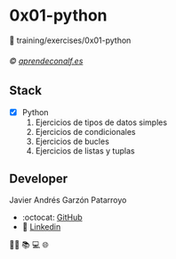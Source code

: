# 0x01-python
:open_file_folder: training/exercises/0x01-python

###### :copyright: [aprendeconalf.es](http://aprendeconalf.es/python/ejercicios/)

## Stack
* [x] Python
  1. Ejercicios de tipos de datos simples
  2. Ejercicios de condicionales
  3. Ejercicios de bucles
  4. Ejercicios de listas y tuplas

## Developer
Javier Andrés Garzón Patarroyo
- :octocat: [GitHub](https://github.com/javierandresgp/)
- :link: [Linkedin](https://www.linkedin.com/in/javierandresgp/)

:man_technologist: :books: :computer: :globe_with_meridians:
